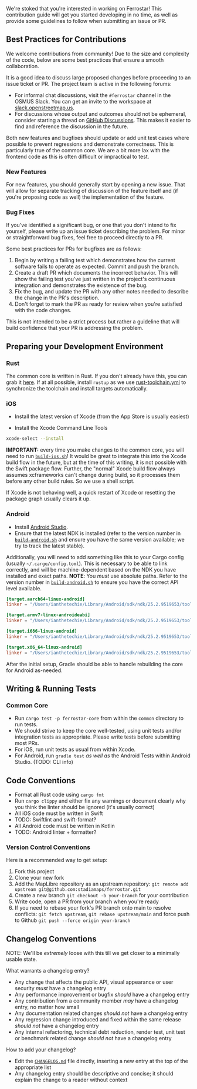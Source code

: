 We're stoked that you're interested in working on Ferrostar! This contribution guide will get you started developing in no time, as well
as provide some guidelines to follow when submitting an issue or PR.

## Best Practices for Contributions

We welcome contributions from community! Due to the size and complexity of the code, below are some best practices that ensure a smooth
collaboration.

It is a good idea to discuss large proposed changes before proceeding to an issue ticket or PR. The project team is active in the following forums:

* For informal chat discussions, visit the `#ferrostar` channel in the OSMUS Slack. You can get an invite to the workspace at [slack.openstreetmap.us](https://slack.openstreetmap.us/).
* For discussions whose output and outcomes should not be ephemeral, consider starting a thread on [GitHub Discussions](https://github.com/stadiamaps/ferrostar/discussions). This makes it easier to find and reference the discussion in the future. 

Both new features and bugfixes should update or add unit test cases where possible to prevent regressions and demonstrate correctness.
This is particularly true of the common core. We are a bit more lax with the frontend code as this is often difficult or impractical to test.

### New Features

For new features, you should generally start by opening a new issue. That will allow for separate tracking of discussion of the
feature itself and (if you're proposing code as well) the implementation of the feature.

### Bug Fixes

If you've identified a significant bug, or one that you don't intend to fix yourself, please write up an issue ticket describing the problem. For minor or straightforward bug fixes, feel free to proceed directly to a PR.

Some best practices for PRs for bugfixes are as follows:

1. Begin by writing a failing test which demonstrates how the current software fails to operate as expected. Commit and push the branch.
2. Create a draft PR which documents the incorrect behavior. This will show the failing test you've just written in the project's continuous integration and demonstrates the existence of the bug.
3. Fix the bug, and update the PR with any other notes needed to describe the change in the PR's description.
4. Don't forget to mark the PR as ready for review when you're satisfied with the code changes.

This is not intended to be a strict process but rather a guideline that will build confidence that your PR is addressing the problem.

## Preparing your Development Environment

### Rust

The common core is written in Rust. If you don't already have this, you can grab it [here](https://www.rust-lang.org/).
If at all possible, install `rustup` as we use [rust-toolchain.yml](common/rust-toolchain.yml) to synchronize the toolchain and install
targets automatically.

### iOS

* Install the latest version of Xcode (from the App Store is usually easiest)

* Install the Xcode Command Line Tools

```bash
xcode-select --install
```

**IMPORTANT:** every time you make changes to the common core, you will need to run [`build-ios.sh`](common/build-ios.sh)! It would be
great to integrate this into the Xcode build flow in the future, but at the time of this writing, it is not possible with the Swift package
flow. Further, the "normal" Xcode build flow always assumes xcframeworks can't change during build, so it processes them before any other
build rules. So we use a shell script.

If Xcode is not behaving well, a quick restart of Xcode or resetting the package graph usually clears it up.

### Android

* Install [Android Studio](https://developer.android.com/studio).
* Ensure that the latest NDK is installed (refer to the version number in [`build-android.sh`](core/build-android.sh) and ensure you have the same version available; we try to track the latest stable).

Additionally, you will need to add something like this to your Cargo config (usually `~/.cargo/config.toml`).
This is necessary to be able to link correctly, and will be machine-dependent based on the NDK you have installed and exact paths.
**NOTE**: You *must* use absolute paths. Refer to the version number in [`build-android.sh`](core/build-android.sh) to ensure you have
the correct API level available.

```toml
[target.aarch64-linux-android]
linker = "/Users/ianthetechie/Library/Android/sdk/ndk/25.2.9519653/toolchains/llvm/prebuilt/darwin-x86_64/bin/aarch64-linux-android33-clang"

[target.armv7-linux-androideabi]
linker = "/Users/ianthetechie/Library/Android/sdk/ndk/25.2.9519653/toolchains/llvm/prebuilt/darwin-x86_64/bin/armv7a-linux-androideabi33-clang"

[target.i686-linux-android]
linker = "/Users/ianthetechie/Library/Android/sdk/ndk/25.2.9519653/toolchains/llvm/prebuilt/darwin-x86_64/bin/i686-linux-android33-clang"

[target.x86_64-linux-android]
linker = "/Users/ianthetechie/Library/Android/sdk/ndk/25.2.9519653/toolchains/llvm/prebuilt/darwin-x86_64/bin/x86_64-linux-android33-clang"
```

After the initial setup, Gradle should be able to handle rebuilding the core for Android as-needed.

## Writing & Running Tests

### Common Core

* Run `cargo test -p ferrostar-core` from within the `common` directory to run tests.
* We should strive to keep the core well-tested, using unit tests and/or integration tests as appropriate. Please write tests before submitting most PRs.
* For iOS, run unit tests as usual from within Xcode.
* For Android, run `gradle test` *as well as* the Android Tests within Android Studio. (TODO: CLI info)

## Code Conventions

* Format all Rust code using `cargo fmt`
* Run `cargo clippy` and either fix any warnings or document clearly why you think the linter should be ignored (it's usually correct)
* All iOS code must be written in Swift
* TODO: Swiftlint and swift-format?
* All Android code must be written in Kotlin
* TODO: Android linter + formatter?

### Version Control Conventions

Here is a recommended way to get setup:
1. Fork this project
2. Clone your new fork
4. Add the MapLibre repository as an upstream repository: `git remote add upstream git@github.com:stadiamaps/ferrostar.git`
5. Create a new branch `git checkout -b your-branch` for your contribution
6. Write code, open a PR from your branch when you're ready
7. If you need to rebase your fork's PR branch onto main to resolve conflicts: `git fetch upstream`, `git rebase upstream/main` and force push to Github `git push --force origin your-branch`

## Changelog Conventions

NOTE: We'll be *extremely* loose with this till we get closer to a minimally usable state.

What warrants a changelog entry?

- Any change that affects the public API, visual appearance or user security *must* have a changelog entry
- Any performance improvement or bugfix *should* have a changelog entry
- Any contribution from a community member *may* have a changelog entry, no matter how small
- Any documentation related changes *should not* have a changelog entry
- Any regression change introduced and fixed within the same release *should not* have a changelog entry
- Any internal refactoring, technical debt reduction, render test, unit test or benchmark related change *should not* have a changelog entry

How to add your changelog?

- Edit the [`CHANGELOG.md`](CHANGELOG.md) file directly, inserting a new entry at the top of the appropriate list
- Any changelog entry should be descriptive and concise; it should explain the change to a reader without context

